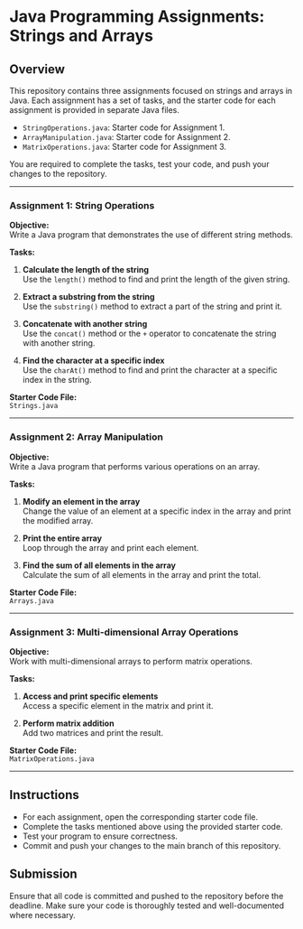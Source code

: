 # Java Programming Assignments: Strings and Arrays

## Overview
This repository contains three assignments focused on strings and arrays in Java. Each assignment has a set of tasks, and the starter code for each assignment is provided in separate Java files.

- `StringOperations.java`: Starter code for Assignment 1.
- `ArrayManipulation.java`: Starter code for Assignment 2.
- `MatrixOperations.java`: Starter code for Assignment 3.

You are required to complete the tasks, test your code, and push your changes to the repository.

---

### **Assignment 1: String Operations**

**Objective:**  
Write a Java program that demonstrates the use of different string methods.

**Tasks:**
1. **Calculate the length of the string**  
   Use the `length()` method to find and print the length of the given string.

2. **Extract a substring from the string**  
   Use the `substring()` method to extract a part of the string and print it.

3. **Concatenate with another string**  
   Use the `concat()` method or the `+` operator to concatenate the string with another string.

4. **Find the character at a specific index**  
   Use the `charAt()` method to find and print the character at a specific index in the string.

**Starter Code File:**  
`Strings.java`

---

### **Assignment 2: Array Manipulation**

**Objective:**  
Write a Java program that performs various operations on an array.

**Tasks:**
1. **Modify an element in the array**  
   Change the value of an element at a specific index in the array and print the modified array.

2. **Print the entire array**  
   Loop through the array and print each element.

3. **Find the sum of all elements in the array**  
   Calculate the sum of all elements in the array and print the total.

**Starter Code File:**  
`Arrays.java`

---

### **Assignment 3: Multi-dimensional Array Operations**

**Objective:**  
Work with multi-dimensional arrays to perform matrix operations.

**Tasks:**
1. **Access and print specific elements**  
   Access a specific element in the matrix and print it.

2. **Perform matrix addition**  
   Add two matrices and print the result.

**Starter Code File:**  
`MatrixOperations.java`

---

## Instructions
- For each assignment, open the corresponding starter code file.
- Complete the tasks mentioned above using the provided starter code.
- Test your program to ensure correctness.
- Commit and push your changes to the main branch of this repository.

## Submission
Ensure that all code is committed and pushed to the repository before the deadline. Make sure your code is thoroughly tested and well-documented where necessary.
